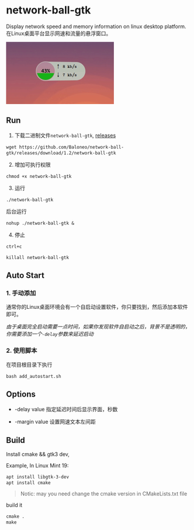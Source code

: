 # network-ball-gtk

Display network speed and memory information on linux desktop platform.
在Linux桌面平台显示网速和流量的悬浮窗口。

![net-ball-gtk](https://raw.githubusercontent.com/Baloneo/network-ball-gtk/master/net-ball-gtk5.gif)

## Run
1. 下载二进制文件`network-ball-gtk`, [releases](https://github.com/Baloneo/network-ball-gtk/releases)
```
wget https://github.com/Baloneo/network-ball-gtk/releases/download/1.2/network-ball-gtk
```
2. 增加可执行权限
```
chmod +x network-ball-gtk
```
3. 运行
```
./network-ball-gtk
```
后台运行
```
nohup ./network-ball-gtk &
```
4. 停止
```
ctrl+c
```
```
killall network-ball-gtk
```

## Auto Start
### 1. 手动添加
通常你的Linux桌面环境会有一个自启动设置软件，你只要找到，然后添加本软件即可。

*由于桌面完全启动需要一点时间，如果你发现软件自启动之后，背景不是透明的，你需要添加一个`-delay`参数来延迟启动*

### 2. 使用脚本
在项目根目录下执行
```
bash add_autostart.sh
```

## Options
* -delay value
指定延迟时间后显示界面，秒数

* -margin value
设置网速文本左间距

## Build
Install cmake && gtk3 dev, 

Example, In Linux Mint 19:
```
apt install libgtk-3-dev
apt install cmake
```
> Notic: may you need change the cmake version in CMakeLists.txt file

build it
```
cmake .
make
```







